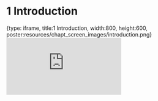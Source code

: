 # 1 Introduction
 
{type: iframe, title:1 Introduction, width:800, height:600, poster:resources/chapt_screen_images/introduction.png}
![](http://science.c-moor.org/miniCURE-RNA-seq/introduction.html)
 

 
